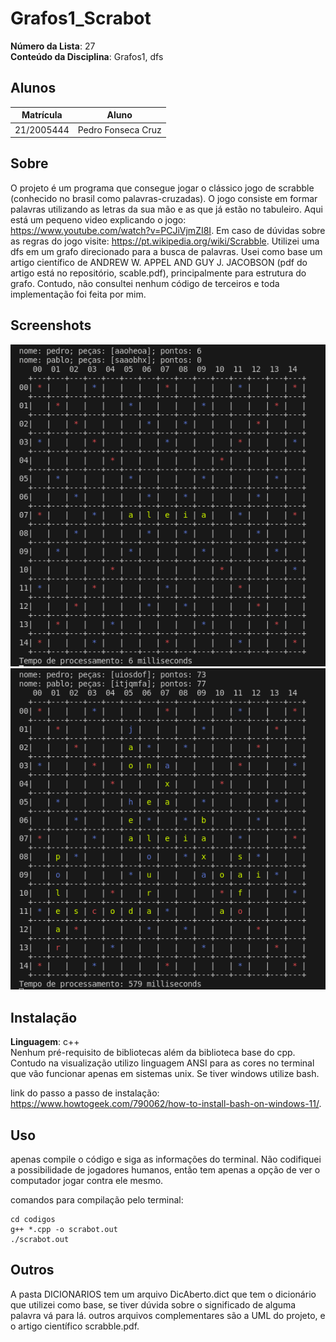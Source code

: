 # Grafos1_Scrabot

**Número da Lista**: 27<br>
**Conteúdo da Disciplina**: Grafos1, dfs<br>

## Alunos
|Matrícula | Aluno |
| -- | -- |
| 21/2005444  |  Pedro Fonseca Cruz |

## Sobre
O projeto é um programa que consegue jogar o clássico jogo de scrabble (conhecido no brasil como palavras-cruzadas). O jogo consiste em formar palavras utilizando as letras da sua mão e as que já estão no tabuleiro. Aqui está um pequeno video explicando o jogo: https://www.youtube.com/watch?v=PCJiVjmZI8I. Em caso de dúvidas sobre as regras do jogo visite: https://pt.wikipedia.org/wiki/Scrabble. Utilizei uma dfs em um grafo direcionado para a busca de palavras. Usei como base um artigo científico de ANDREW  W. APPEL  AND GUY  J. JACOBSON (pdf do artigo está no repositório, scable.pdf), principalmente para estrutura do grafo. Contudo, não consultei nenhum código de terceiros e toda implementação foi feita por mim.

## Screenshots
![](imagens/tabuleiro_comeco.png)
![](imagens/tabuleiro_final.png)

## Instalação
**Linguagem**: c++<br>
Nenhum pré-requisito de bibliotecas além da biblioteca base do cpp. Contudo na visualização utilizo linguagem ANSI para as cores no terminal que vão funcionar apenas em sistemas unix. Se tiver windows utilize bash. 

link do passo a passo de instalação: https://www.howtogeek.com/790062/how-to-install-bash-on-windows-11/.

## Uso
apenas compile o código e siga as informações do terminal. Não codifiquei a possibilidade de jogadores humanos, então tem apenas a opção de ver o computador jogar contra ele mesmo.

comandos para compilação pelo terminal:<br>
```console
cd codigos
g++ *.cpp -o scrabot.out
./scrabot.out
```
## Outros
A pasta DICIONARIOS tem um arquivo DicAberto.dict que tem o dicionário que utilizei como base, se tiver dúvida sobre o significado de alguma palavra vá para lá. outros arquivos complementares são a UML do projeto, e o artigo científico scrabble.pdf.